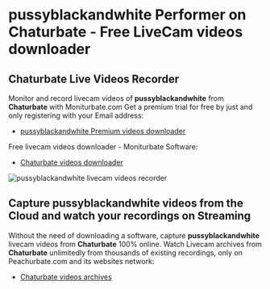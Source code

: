 # pussyblackandwhite Performer on Chaturbate - Free LiveCam videos downloader

## Chaturbate Live Videos Recorder

Monitor and record livecam videos of **pussyblackandwhite** from **Chaturbate** with Moniturbate.com
Get a premium trial for free by just and only registering with your Email address:
* [pussyblackandwhite Premium videos downloader](https://moniturbate.com/request-demo-licence-key.html)

Free livecam videos downloader - Moniturbate Software:
* [Chaturbate videos downloader](https://moniturbate.com/moniturbate-download-software.html)

![pussyblackandwhite livecam videos recorder](https://peachurnet.com/templates/moniturbate-software.png)


## Capture pussyblackandwhite videos from the Cloud and watch your recordings on Streaming

Without the need of downloading a software, capture **pussyblackandwhite** livecam videos from **Chaturbate** 100% online.
Watch Livecam archives from **Chaturbate** unlimitedly from thousands of existing recordings, only on Peachurbate.com and its websites network:
* [Chaturbate videos archives](https://peachurnet.com/)
